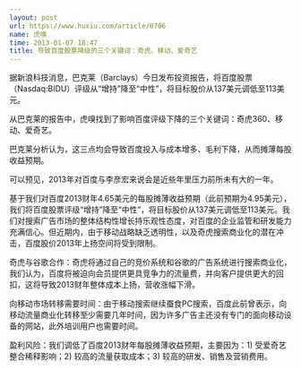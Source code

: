 ```yaml
---
layout: post
url: https://www.huxiu.com/article/8706
name: 虎嗅
time: 2013-01-07 18:47
title: 导致百度股票降级的三个关键词：奇虎、移动、爱奇艺
---
```

据新浪科技消息，巴克莱（Barclays）今日发布投资报告，将百度股票（Nasdaq:BIDU）评级从“增持”降至“中性”，将目标股价从137美元调低至113美元。

从巴克莱的报告中，虎嗅找到了影响百度评级下降的三个关键词：奇虎360、移动、爱奇艺。

巴克莱分析认为，这三点均会导致百度投入与成本增多、毛利下降，从而摊薄每股收益预期。

可以预见，2013年对百度与李彦宏来说会是近些年里压力前所未有大的一年。

基于我们对百度2013财年4.65美元的每股摊薄收益预期（此前预期为4.95美元），我们将百度股票评级“增持”降至“中性”，将目标股价从137美元调低至113美元。我们对搜索广告市场的整体结构性增长持乐观性态度，对百度的企业监管和研发能力充满信心。但近期内，由于移动战略缺乏透明性，以及奇虎搜索商业化的潜在冲击，百度股价2013年上扬空间将受到限制。

奇虎与谷歌合作：奇虎将通过自己的竞价系统和谷歌的广告系统进行搜索商业化，我们认为，百度将被迫向会员提供更具竞争力的流量费，并向客户提供更大的回扣，这将导致2013财年整体成本上扬，营收涨幅下滑。

向移动市场转移需要时间：由于移动搜索继续蚕食PC搜索，百度此前曾表示，向移动流量商业化转移至少需要几年时间，因为许多广告主还没有专门的面向移动设备的网站，此外培训用户也需要时间。

盈利风险：我们调低了百度2013财年每股摊薄收益预期，主要因为：1) 受爱奇艺整合稀释影响；2) 较高的流量获取成本；3) 较高的研发、销售及营销费用。

